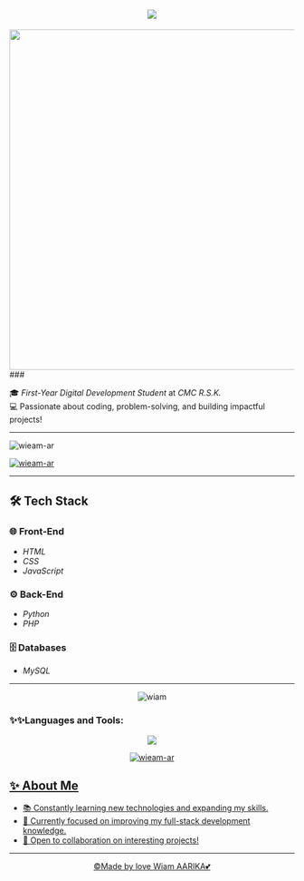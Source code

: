 <h1 align="center">
    <img src="https://readme-typing-svg.herokuapp.com/?font=Righteous&size=35&color=f19cbb&center=true&vCenter=true&width=500&height=70&duration=4000&pause=1000&lines=Hello+i'm+wiam!+😍;" />
</h1>

<div align="left">
  <img height="600" with=300" src="https://images.pexels.com/photos/305215/pexels-photo-305215.jpeg?cs=srgb&dl=code-coding-programmer-305215.jpg&fm=jpg"
  />
</div>
###

🎓 *First-Year Digital Development Student* at *CMC R.S.K.*  
💻 Passionate about coding, problem-solving, and building impactful projects!  

---
<p align="left"> <img src="https://komarev.com/ghpvc/?username=wieam-ar&label=Profile%20views&color=0e75b6&style=flat" alt="wieam-ar" /> </p>

<p align="left"> <a href="https://github.com/ryo-ma/github-profile-trophy"><img src="https://github-profile-trophy.vercel.app/?username=wieam-ar" alt="wieam-ar" /></a> </p>




-----
## 🛠️ Tech Stack  

### 🌐 Front-End  
- *HTML*  
- *CSS*  
- *JavaScript*  

### ⚙️ Back-End  
- *Python*  
- *PHP*  

### 🗄️ Databases  
- *MySQL*  


---
<p align="center"> <img with="500" src="https://gifdb.com/images/high/penguin-data-coding-animation-sxihbi0j123pp3uv.gif" alt="wiam" /> </p>

<h3 align="left">✨✨Languages and Tools:</h3>

<p align="center">
  <a href="https://skillicons.dev">
<img src="https://skillicons.dev/icons?i=js,html,css,github,git,react,arduino,c,py,bootstrap,nodejs,mysql,php,discord,pycharm,tailwind,figma,&theme=dark&perline=12"\>
</p>

                    
       
<p align="center"><img align="center" src="https://github-readme-stats.vercel.app/api/top-langs?username=wieam-ar&show_icons=true&locale=en&layout=compact" alt="wieam-ar" /></p>


## ✨ About Me  
- 📚 Constantly learning new technologies and expanding my skills.  
- 🌱 Currently focused on improving my full-stack development knowledge.  
- 🤝 Open to collaboration on interesting projects!




---

<div align="center">
  &copy;Made by love Wiam AARIKA💕
</div>
